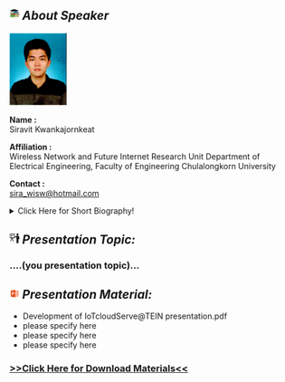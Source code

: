 ## <img width="3.5%" src="/Agenda/picture/biblio.png" /><link rel="stylesheet" type="text/css" media="all" href="./css/logo.css"/> <i class = "fa fa-handshake-p" aria-hidden="true">About Speaker</i> 

<img width="20%" alt="your_picture" src ="/Presentation_program/13_Cloud_Based_Smart_Energy/picture/myPicture.PNG">

**Name :**<br> Siravit Kwankajornkeat

**Affiliation :**<br> Wireless Network and Future Internet Research Unit Department of Electrical Engineering, Faculty of Engineering Chulalongkorn University

**Contact :**<br> sira_wisw@hotmail.com

<details>
    <summary>Click Here for Short Biography!</summary>
    ....(Optional)....
</details>

## <img width="3.5%" src="/Agenda/picture/present.png" /><link rel="stylesheet" type="text/css" media="all" href="./css/logo.css"/> <i class = "fa fa-handshake-p" aria-hidden="true">Presentation Topic:</i>
<h3> ....(you presentation topic)...</h3>

## <img width="3.5%" src="/Agenda/picture/material.png" /><link rel="stylesheet" type="text/css" media="all" href="./css/logo.css"/> <i class = "fa fa-handshake-p" aria-hidden="true">Presentation Material:</i>
- Development of IoTcloudServe@TEIN presentation.pdf <br>
- please specify here <br>
- please specify here <br>
- please specify here <br>
<h3><a href="/Presentation_program/13_Cloud_Based_Smart_Energy/presentation_material">>>Click Here for Download Materials<<</a></h3>